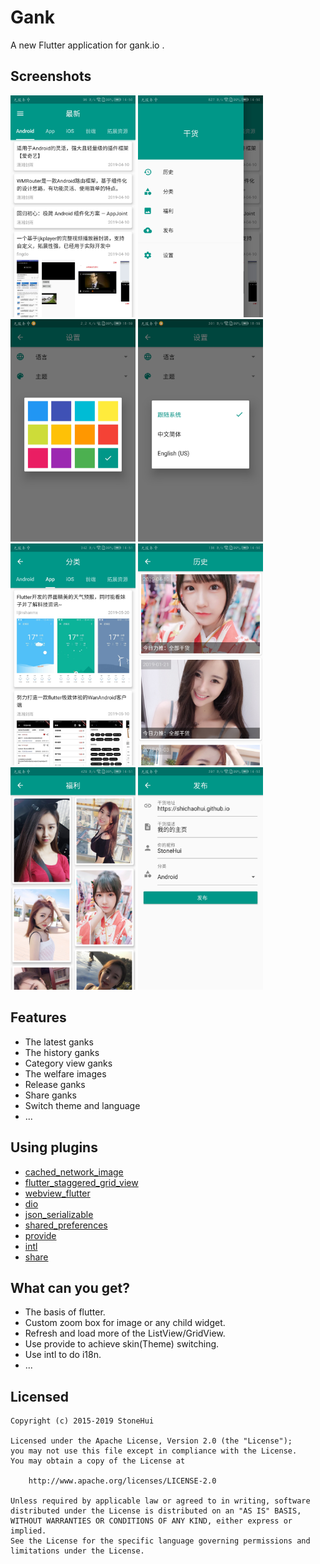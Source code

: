 # Gank

A new Flutter application for gank.io .

## Screenshots

<img src="./screenshots/home.jpg" width=200> <img src="./screenshots/drawer.jpg" width=200> <img src="./screenshots/theme.jpg" width=200> <img src="./screenshots/language.jpg" width=200> <img src="./screenshots/category.jpg" width=200> <img src="./screenshots/history.jpg" width=200> <img src="./screenshots/welfare.jpg" width=200> <img src="./screenshots/release.jpg" width=200>

## Features

* The latest ganks
* The history ganks
* Category view ganks
* The welfare images
* Release ganks
* Share ganks
* Switch theme and language
* ...

## Using plugins
* [cached_network_image](https://pub.dev/packages/cached_network_image)
* [flutter_staggered_grid_view](https://pub.dev/packages/flutter_staggered_grid_view)
* [webview_flutter](https://pub.dev/packages/webview_flutter)
* [dio](https://pub.dev/packages/dio)
* [json_serializable](https://pub.dev/packages/json_serializable)
* [shared_preferences](https://pub.dev/packages/shared_preferences)
* [provide](https://pub.dev/packages/provide)
* [intl](https://pub.dev/packages/intl)
* [share](https://pub.dev/packages/share)

## What can you get?

* The basis of flutter.
* Custom zoom box for image or any child widget.
* Refresh and load more of the ListView/GridView.
* Use provide to achieve skin(Theme) switching.
* Use intl to do i18n.
* ...

## Licensed

```
Copyright (c) 2015-2019 StoneHui

Licensed under the Apache License, Version 2.0 (the "License");
you may not use this file except in compliance with the License.
You may obtain a copy of the License at

    http://www.apache.org/licenses/LICENSE-2.0

Unless required by applicable law or agreed to in writing, software
distributed under the License is distributed on an "AS IS" BASIS,
WITHOUT WARRANTIES OR CONDITIONS OF ANY KIND, either express or implied.
See the License for the specific language governing permissions and
limitations under the License.
```
